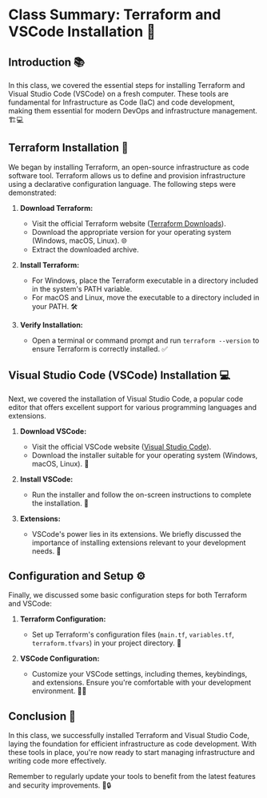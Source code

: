 # Class Summary: Terraform and VSCode Installation 🚀

## Introduction 📚
In this class, we covered the essential steps for installing Terraform and Visual Studio Code (VSCode) on a fresh computer. These tools are fundamental for Infrastructure as Code (IaC) and code development, making them essential for modern DevOps and infrastructure management. 🏗️💻

## Terraform Installation 🔧
We began by installing Terraform, an open-source infrastructure as code software tool. Terraform allows us to define and provision infrastructure using a declarative configuration language. The following steps were demonstrated:

1. **Download Terraform:**
   - Visit the official Terraform website ([Terraform Downloads](https://www.terraform.io/downloads.html)).
   - Download the appropriate version for your operating system (Windows, macOS, Linux). 🌐
   - Extract the downloaded archive.

2. **Install Terraform:**
   - For Windows, place the Terraform executable in a directory included in the system's PATH variable.
   - For macOS and Linux, move the executable to a directory included in your PATH. 🛠️

3. **Verify Installation:**
   - Open a terminal or command prompt and run `terraform --version` to ensure Terraform is correctly installed. ✅

## Visual Studio Code (VSCode) Installation 💻
Next, we covered the installation of Visual Studio Code, a popular code editor that offers excellent support for various programming languages and extensions.

1. **Download VSCode:**
   - Visit the official VSCode website ([Visual Studio Code](https://code.visualstudio.com/)).
   - Download the installer suitable for your operating system (Windows, macOS, Linux). 🌟

2. **Install VSCode:**
   - Run the installer and follow the on-screen instructions to complete the installation. 🚀

3. **Extensions:**
   - VSCode's power lies in its extensions. We briefly discussed the importance of installing extensions relevant to your development needs. 🧩

## Configuration and Setup ⚙️
Finally, we discussed some basic configuration steps for both Terraform and VSCode:

1. **Terraform Configuration:**
   - Set up Terraform's configuration files (`main.tf`, `variables.tf`, `terraform.tfvars`) in your project directory. 📄

2. **VSCode Configuration:**
   - Customize your VSCode settings, including themes, keybindings, and extensions. Ensure you're comfortable with your development environment. 🎨🔧

## Conclusion 🎉
In this class, we successfully installed Terraform and Visual Studio Code, laying the foundation for efficient infrastructure as code development. With these tools in place, you're now ready to start managing infrastructure and writing code more effectively.

Remember to regularly update your tools to benefit from the latest features and security improvements. 🔄🔒
